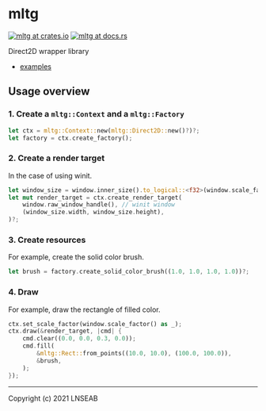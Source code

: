 # mltg

[![mltg at crates.io](https://img.shields.io/crates/v/mltg.svg)](https://crates.io/crates/mltg)
[![mltg at docs.rs](https://docs.rs/mltg/badge.svg)](https://docs.rs/mltg)

Direct2D wrapper library

* [examples](https://docs.rs/crate/mltg/latest/source/examples/)

## Usage overview

### 1. Create a `mltg::Context` and a `mltg::Factory`
```rust
let ctx = mltg::Context::new(mltg::Direct2D::new()?)?;
let factory = ctx.create_factory();
```

### 2. Create a render target
In the case of using winit.
```rust
let window_size = window.inner_size().to_logical::<f32>(window.scale_factor());
let mut render_target = ctx.create_render_target(
    window.raw_window_handle(), // winit window
    (window_size.width, window_size.height),
)?;
```

### 3. Create resources

For example, create the solid color brush.
```rust
let brush = factory.create_solid_color_brush((1.0, 1.0, 1.0, 1.0))?;
```

### 4. Draw

For example, draw the rectangle of filled color.
```rust
ctx.set_scale_factor(window.scale_factor() as _);
ctx.draw(&render_target, |cmd| {
    cmd.clear((0.0, 0.0, 0.3, 0.0));
    cmd.fill(
        &mltg::Rect::from_points((10.0, 10.0), (100.0, 100.0)),
        &brush,
    );
});
```

--------------------------------------------------------------------
Copyright (c) 2021 LNSEAB
